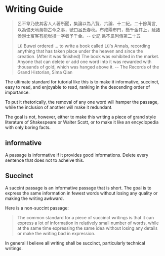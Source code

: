 # Writing Guide

> 呂不韋乃使其客人人著所聞，集論以為八覽、六論、十二紀，二十餘萬言,以為備天地萬物古今之事，號曰呂氏春秋。布咸陽市門，懸千金其上，延諸侯游士賔客有能增損一字者予千金。-- 史記 呂不韋列傳第二十五
>
> Lü Buwei ordered ... to write a book called Lü's Annals, recording anything that has taken place under the heaven and since the creation. 
> (After it was finished) The book was exhibited in the market. Anyone that can delete or add one word into it was rewarded with thousands of gold, which was hanged above it. -- The Records of the Grand Historian, Sima Qian


The ultimate standard for tutorial like this is to make it informative, succinct, easy to read, and enjoyable to read, ranking in the descending order of importance.

To put it rhetorically, the removal of any one word will hamper the passage, while the inclusion of another will make it redundant.

The goal is not, however, either to make this writing a piece of grand style literature of Shakespeare or Walter Scott, or to make it like an encyclopedia with only boring facts.

## informative 

A passage is informative if it provides good informations. 
Delete every sentence that does not to acheive this.

## Succinct

A succint passage is an informative passage that is short. 
The goal is to express the same information in fewest words without losing any quality or making the writing awkward.

Here is a non-succint passage:

> The common standard for a piece of succinct writings is that it can express a lot of information in relatively small number of words, while at the same time expressing the same idea without losing any details or make the writing bad in expression.

In general I believe all writing shall be succinct, particularly technical writings.
